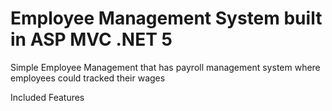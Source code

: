 # Employee Management System built in ASP MVC .NET 5
Simple Employee Management that has payroll management system where employees could tracked their wages 

Included Features



